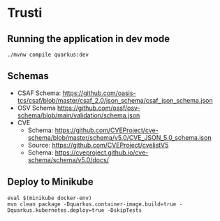 # Trusti

## Running the application in dev mode

```shell script
./mvnw compile quarkus:dev
```

## Schemas

- CSAF Schema: https://github.com/oasis-tcs/csaf/blob/master/csaf_2.0/json_schema/csaf_json_schema.json
- OSV Schema https://github.com/ossf/osv-schema/blob/main/validation/schema.json
- CVE
  - Schema: https://github.com/CVEProject/cve-schema/blob/master/schema/v5.0/CVE_JSON_5.0_schema.json
  - Source: https://github.com/CVEProject/cvelistV5
  - Schema: https://cveproject.github.io/cve-schema/schema/v5.0/docs/

## Deploy to Minikube
```shell
eval $(minikube docker-env)
mvn clean package -Dquarkus.container-image.build=true -Dquarkus.kubernetes.deploy=true -DskipTests
```
